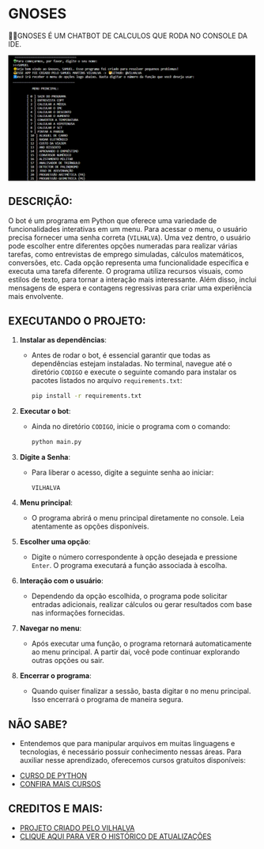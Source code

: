 # GNOSES
👨‍💻GNOSES É UM CHATBOT DE CALCULOS QUE RODA NO CONSOLE DA IDE.

<img src="FOTO.png" align="center" width="500"> <br>

## DESCRIÇÃO:
O bot é um programa em Python que oferece uma variedade de funcionalidades interativas em um menu. Para acessar o menu, o usuário precisa fornecer uma senha correta (`VILHALVA`). Uma vez dentro, o usuário pode escolher entre diferentes opções numeradas para realizar várias tarefas, como entrevistas de emprego simuladas, cálculos matemáticos, conversões, etc. Cada opção representa uma funcionalidade específica e executa uma tarefa diferente. O programa utiliza recursos visuais, como estilos de texto, para tornar a interação mais interessante. Além disso, inclui mensagens de espera e contagens regressivas para criar uma experiência mais envolvente. 

## EXECUTANDO O PROJETO:
1. **Instalar as dependências**:
   - Antes de rodar o bot, é essencial garantir que todas as dependências estejam instaladas. No terminal, navegue até o diretório `CODIGO` e execute o seguinte comando para instalar os pacotes listados no arquivo `requirements.txt`:
     ```bash
     pip install -r requirements.txt
     ```

2. **Executar o bot**:
   - Ainda no diretório `CODIGO`, inicie o programa com o comando:
     ```bash
     python main.py
     ```

3. **Digite a Senha**:
   - Para liberar o acesso, digite a seguinte senha ao iniciar:
     ```
     VILHALVA
     ```

4. **Menu principal**:
   - O programa abrirá o menu principal diretamente no console. Leia atentamente as opções disponíveis.

5. **Escolher uma opção**:
   - Digite o número correspondente à opção desejada e pressione `Enter`. O programa executará a função associada à escolha.

6. **Interação com o usuário**:
   - Dependendo da opção escolhida, o programa pode solicitar entradas adicionais, realizar cálculos ou gerar resultados com base nas informações fornecidas.

7. **Navegar no menu**:
   - Após executar uma função, o programa retornará automaticamente ao menu principal. A partir daí, você pode continuar explorando outras opções ou sair.

8. **Encerrar o programa**:
   - Quando quiser finalizar a sessão, basta digitar `0` no menu principal. Isso encerrará o programa de maneira segura.

## NÃO SABE?
- Entendemos que para manipular arquivos em muitas linguagens e tecnologias, é necessário possuir conhecimento nessas áreas. Para auxiliar nesse aprendizado, oferecemos cursos gratuitos disponíveis:
* [CURSO DE PYTHON](https://github.com/VILHALVA/CURSO-DE-PYTHON)
* [CONFIRA MAIS CURSOS](https://github.com/VILHALVA?tab=repositories&q=+topic:CURSO)

## CREDITOS E MAIS:
- [PROJETO CRIADO PELO VILHALVA](https://github.com/VILHALVA)
- [CLIQUE AQUI PARA VER O HISTÓRICO DE ATUALIZAÇÕES](./UPDATES.md)


